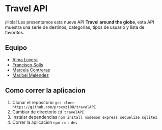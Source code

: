 # Travel API
¡Hola! Les presentamos esta nueva API **Travel around the globe**, esta API muestra una serie de destinos, categorias, tipos de usuario y lista de favoritos.

##  Equipo
- [Alma Lovera](https://github.com/almalst)
- [Francisco Solís](https://github.com/francisco-solis99)
- [Marcela Contreras](https://github.com/proxyz100/)
- [Maribel Melendez](https://github.com/marmelendez)

## Como correr la aplicacion
1. Clonar el repositorio `git clone https://github.com/proxyz100/travelAPI`
2. Cambiar de directorio `cd travelAPI`
3. Instalar dependencias `npm install nodemon express sequelize sqlite3`
4. Correr la aplicacion `npm run dev`
